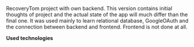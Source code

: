 RecoveryTom project with own backend.
This version contains initial thoughts of project and the actual state of the app will much differ than the final one.
It was used mainly to learn relational database, GoogleOAuth and the connection between backend and frontend.
Frontend is not done at all.

<b>Used technologies</b>



